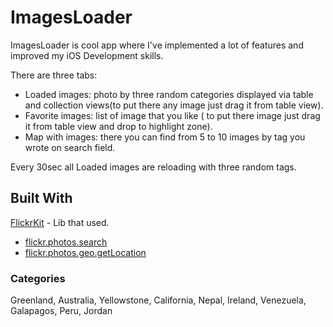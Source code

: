 # ImagesLoader

ImagesLoader is cool app where I've implemented a lot of features and improved my iOS Development skills.

There are three tabs:
 - Loaded images: photo by three random categories displayed via table and collection views(to put there any image just drag it from table view).
 - Favorite images: list of image that you like ( to put there image just drag it from table view and drop to highlight zone).
 - Map with images: there you can find from 5 to 10 images by tag you wrote on search field. 
 
 Every 30sec all Loaded images are reloading with three random tags.
 
 
## Built With

[FlickrKit](https://cocoapods.org/pods/FlickrKit) - Lib that used.

  - [flickr.photos.search](https://www.flickr.com/services/api/flickr.photos.search.html)
  - [flickr.photos.geo.getLocation](https://www.flickr.com/services/api/flickr.photos.geo.getLocation.html)

### Categories
    
  Greenland, Australia, Yellowstone, California, Nepal, Ireland, Venezuela, Galapagos, Peru, Jordan
